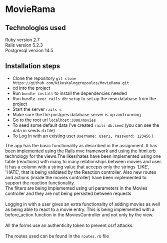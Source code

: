 # MovieRama
## Technologies used
Ruby version 2.7 \
Rails version 5.2.3 \
Postgresql version 14.5

## Installation steps
* Clone the repository 
```git clone https://github.com/NikosKalogeropoulos/MovieRama.git```
* cd into the project
* Run ```bundle install``` to install the dependencies needed
* Run ```bundle exec rails db:setup``` to set up the new database from the project
* Start the server ```rails s```
* Make sure the the postgres database server is up and running
* Go to the root url ```localhost:3000/movies```
* To seed some default data I've created ```rails db:seed``` (you can see the data in seeds.rb file)
* To Log In with an existing user 
```Username: User1, Password: 123456```
\


The app has the basic functionality as described in the assignment. It has been implemented using the Rails mvc framework and
using the html.erb technology for the views.The likes/hates have been implemented using one table (reactions) with many to many relationships between movies and user. It has a column with a string value that accepts only the strings 'LIKE', 'HATE', that is being validated by the Reaction controller. Also new routes and actions (inside the movies controller) have been implemented to support the reaction functionality.
\
The filters are being implemented using url parameters in the Movies controller and they are not being persisted between requests
\
\
Logging in with a user gives an extra functionality of adding movies as well as being able to react to a movie entry. This is being implemented with a before_action function in the MoviesController and not only by the view.
\
\
All the forms use an authenticity token to prevent csrf attacks.
\
\
The routes used can be found in the ```routes.rb``` file

